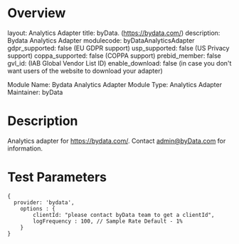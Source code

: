 # Overview

layout: Analytics Adapter
title: byData. (https://bydata.com/)
description: Bydata Analytics Adapter
modulecode: byDataAnalyticsAdapter
gdpr_supported: false   (EU GDPR support)
usp_supported: false    (US Privacy support)
coppa_supported: false  (COPPA support)
prebid_member: false
gvl_id:                      (IAB Global Vendor List ID)
enable_download: false       (in case you don't want users of the website to download your adapter)

Module Name: Bydata Analytics Adapter
Module Type: Analytics Adapter
Maintainer: byData

# Description

Analytics adapter for https://bydata.com/. Contact admin@byData.com for information.


# Test Parameters

```
{
  provider: 'bydata',
    options : {
        clientId: "please contact byData team to get a clientId",   
        logFrequency : 100, // Sample Rate Default - 1%   
    }
}
```

